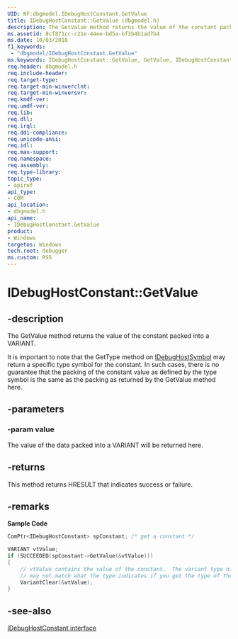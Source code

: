 ```yaml
---
UID: NF:dbgmodel.IDebugHostConstant.GetValue
title: IDebugHostConstant::GetValue (dbgmodel.h)
description: The GetValue method returns the value of the constant packed into a VARIANT. 
ms.assetid: 8cf871cc-c21e-44ee-bd5a-bf3b4b1ad7b4
ms.date: 10/03/2018
f1_keywords:
 - "dbgmodel/IDebugHostConstant.GetValue"
ms.keywords: IDebugHostConstant::GetValue, GetValue, IDebugHostConstant.GetValue, IDebugHostConstant::GetValue, IDebugHostConstant.GetValue
req.header: dbgmodel.h
req.include-header:
req.target-type:
req.target-min-winverclnt:
req.target-min-winversvr:
req.kmdf-ver:
req.umdf-ver:
req.lib:
req.dll:
req.irql: 
req.ddi-compliance:
req.unicode-ansi:
req.idl:
req.max-support:
req.namespace:
req.assembly:
req.type-library: 
topic_type: 
- apiref
api_type: 
- COM
api_location: 
- dbgmodel.h
api_name: 
- IDebugHostConstant.GetValue
product:
- Windows
targetos: Windows
tech.root: debugger
ms.custom: RS5
---
```


# IDebugHostConstant::GetValue

## -description
The GetValue method returns the value of the constant packed into a VARIANT. 

It is important to note that the GetType method on [IDebugHostSymbol](nn-dbgmodel-idebughostsymbol.md) may return a specific type symbol for the constant. In such cases, there is no guarantee that the packing of the constant value as defined by the type symbol is the same as the packing as returned by the GetValue method here. 

## -parameters

### -param value
The value of the data packed into a VARIANT will be returned here.

## -returns
This method returns HRESULT that indicates success or failure.

## -remarks

**Sample Code**

```cpp
ComPtr<IDebugHostConstant> spConstant; /* get a constant */

VARIANT vtValue;
if (SUCCEEDED(spConstant->GetValue(&vtValue)))
{
    // vtValue contains the value of the constant.  The variant type of vtValue 
    // may not match what the type indicates if you get the type of the symbol.
    VariantClear(&vtValue);
}
```

## -see-also
[IDebugHostConstant interface](nn-dbgmodel-idebughostconstant.md)
